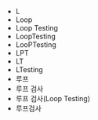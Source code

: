 ﻿- L
- Loop
- Loop Testing
- LoopTesting
- LooPTesting
- LPT
- LT
- LTesting
- 루프
- 루프 검사
- 루프 검사(Loop Testing)
- 루프검사
